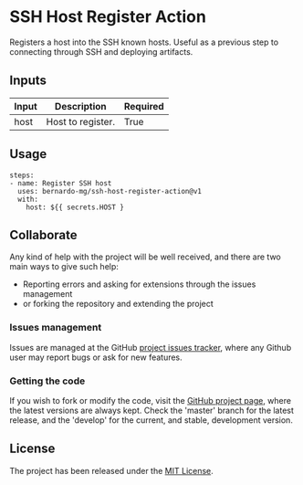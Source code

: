 # SSH Host Register Action

Registers a host into the SSH known hosts. Useful as a previous step to connecting through SSH and deploying artifacts.

## Inputs

| Input | Description       | Required |
|-------|-------------------|----------|
| host  | Host to register. | True     |

## Usage


```
steps:
- name: Register SSH host
  uses: bernardo-mg/ssh-host-register-action@v1
  with:
    host: ${{ secrets.HOST }
```

## Collaborate

Any kind of help with the project will be well received, and there are two main ways to give such help:

- Reporting errors and asking for extensions through the issues management
- or forking the repository and extending the project

### Issues management

Issues are managed at the GitHub [project issues tracker][issues], where any Github user may report bugs or ask for new features.

### Getting the code

If you wish to fork or modify the code, visit the [GitHub project page][scm], where the latest versions are always kept. Check the 'master' branch for the latest release, and the 'develop' for the current, and stable, development version.

## License
The project has been released under the [MIT License][license].

[issues]: https://github.com/Bernardo-MG/deployment-maven-settings-action/issues
[license]: http://www.opensource.org/licenses/mit-license.php
[scm]: http://github.com/Bernardo-MG/deployment-maven-settings-action
